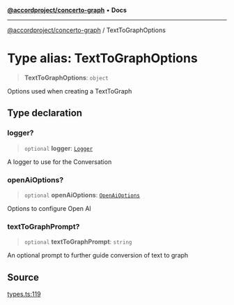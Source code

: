 [**@accordproject/concerto-graph**](../README.md) • **Docs**

***

[@accordproject/concerto-graph](../README.md) / TextToGraphOptions

# Type alias: TextToGraphOptions

> **TextToGraphOptions**: `object`

Options used when creating a TextToGraph

## Type declaration

### logger?

> `optional` **logger**: [`Logger`](Logger.md)

A logger to use for the Conversation

### openAiOptions?

> `optional` **openAiOptions**: [`OpenAiOptions`](OpenAiOptions.md)

Options to configure Open AI

### textToGraphPrompt?

> `optional` **textToGraphPrompt**: `string`

An optional prompt to further guide conversion of text to graph

## Source

[types.ts:119](https://github.com/accordproject/lab-concerto-graph/blob/b34f37b25907f3157285eb8fb2d96d925936f651/src/types.ts#L119)
